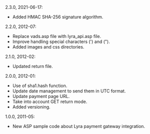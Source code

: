 2.3.0, 2021-06-17:
- Added HMAC SHA-256 signature algorithm.

2.2.0, 2012-07:
- Replace vads.asp file with lyra_api.asp file.
- Improve handling special characters (') and (").
- Added images and css directories.

2.1.0, 2012-02:
- Updated return file.

2.0.0, 2012-01:
- Use of sha1.hash function.
- Update date management to send them in UTC format.
- Update payment page URL.
- Take into account GET return mode.
- Added versioning.

1.0.0, 2011-05:
- New ASP sample code about Lyra payment gateway integration.
